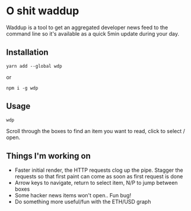 # O shit waddup
Waddup is a tool to get an aggregated developer news feed to the command line so it's available as a quick 5min update during your day.

## Installation
`yarn add --global wdp`

or

`npm i -g wdp`

## Usage
`wdp`

Scroll through the boxes to find an item you want to read, click to select / open.

## Things I'm working on

* Faster initial render, the HTTP requests clog up the pipe. Stagger the requests so that first paint can come as soon as first request is done
* Arrow keys to navigate, return to select item, N/P to jump between boxes
* Some hacker news items won't open.. Fun bug!
* Do something more useful/fun with the ETH/USD graph
